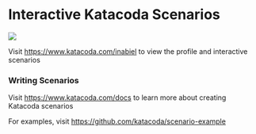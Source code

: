 # Interactive Katacoda Scenarios

[![](http://shields.katacoda.com/katacoda/inabiel/count.svg)](https://www.katacoda.com/inabiel "Get your profile on Katacoda.com")

Visit https://www.katacoda.com/inabiel to view the profile and interactive scenarios

### Writing Scenarios
Visit https://www.katacoda.com/docs to learn more about creating Katacoda scenarios

For examples, visit https://github.com/katacoda/scenario-example

